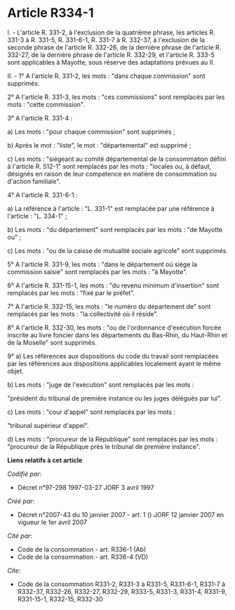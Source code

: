 # Article R334-1

I. - L'article R. 331-2, à l'exclusion de la quatrième phrase, les articles R. 331-3 à R. 331-5, R. 331-6-1, R. 331-7 à R.
332-37, à l'exclusion de la seconde phrase de l'article R. 332-26, de la dernière phrase de l'article R. 332-27, de la
dernière phrase de l'article R. 332-29, et l'article R. 333-5 sont applicables à Mayotte, sous réserve des adaptations
prévues au II.

II. - 1° A l'article R. 331-2, les mots : "dans chaque commission" sont supprimés.

2° A l'article R. 331-3, les mots : "ces commissions" sont remplacés par les mots : "cette commission".

3° A l'article R. 331-4 :

a) Les mots : "pour chaque commission" sont supprimés ;

b) Après le mot : "liste", le mot : "départemental" est supprimé ;

c) Les mots : "siégeant au comité départemental de la consommation défini à l'article R. 512-1" sont remplacés par les mots :
"locales ou, à défaut, désignés en raison de leur compétence en matière de consommation ou d'action familiale".

4° A l'article R. 331-6-1 :

a) La référence à l'article : "L. 331-1" est remplacée par une référence à l'article : "L. 334-1" ;

b) Les mots : "du département" sont remplacés par les mots : "de Mayotte ou" ;

c) Les mots : "ou de la caisse de mutualité sociale agricole" sont supprimés.

5° A l'article R. 331-9, les mots : "dans le département où siège la commission saisie" sont remplacés par les mots : "à
Mayotte".

6° A l'article R. 331-15-1, les mots : "du revenu minimum d'insertion" sont remplacés par les mots : "fixé par le préfet".

7° A l'article R. 332-15, les mots : "le numéro du département de" sont remplacés par les mots : "la collectivité où il
réside".

8° A l'article R. 332-30, les mots : "ou de l'ordonnance d'exécution forcée inscrite au livre foncier dans les départements
du Bas-Rhin, du Haut-Rhin et de la Moselle" sont supprimés.

9° a) Les références aux dispositions du code du travail sont remplacées par les références aux dispositions applicables
localement ayant le même objet.

b) Les mots : "juge de l'exécution" sont remplacés par les mots :

"président du tribunal de première instance ou les juges délégués par lui".

c) Les mots : "cour d'appel" sont remplacés par les mots :

"tribunal supérieur d'appel".

d) Les mots : "procureur de la République" sont remplacés par les mots : "procureur de la République près le tribunal de
première instance".

**Liens relatifs à cet article**

_Codifié par_:

  - Décret n°97-298 1997-03-27 JORF 3 avril 1997

_Créé par_:

  - Décret n°2007-43 du 10 janvier 2007 - art. 1 () JORF 12 janvier 2007 en vigueur le 1er avril 2007

_Cité par_:

  - Code de la consommation - art. R336-1 (Ab)
  - Code de la consommation - art. R336-4 (VD)

_Cite_:

  - Code de la consommation R331-2, R331-3 à R331-5, R331-6-1, R331-7 à R332-37, R332-26, R332-27, R332-29, R333-5, R331-3, R331-4, R331-9, R331-15-1, R332-15, R332-30
